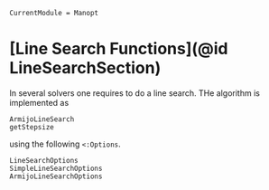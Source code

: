 ```@meta
CurrentModule = Manopt
```
# [Line Search Functions](@id LineSearchSection)
In several solvers one requires to do a line search. THe algorithm is implemented
as
```@docs
ArmijoLineSearch
getStepsize
```
using the following `<:Options`.
```@docs
LineSearchOptions
SimpleLineSearchOptions
ArmijoLineSearchOptions
```
